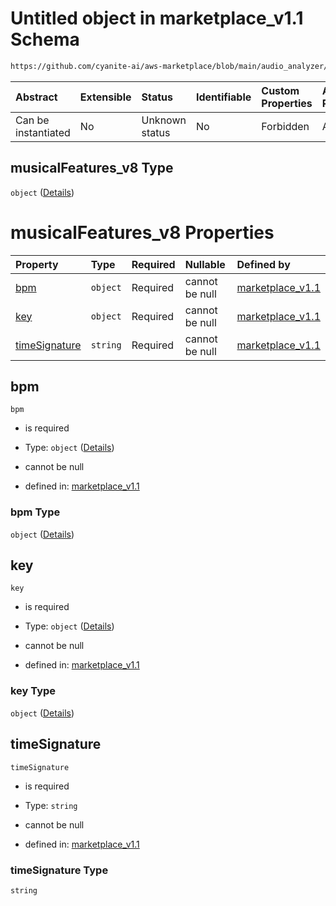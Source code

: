 # Untitled object in marketplace\_v1.1 Schema

```txt
https://github.com/cyanite-ai/aws-marketplace/blob/main/audio_analyzer/schemes/marketplace_v1.1/schema/marketplace_v1.1.schema.json#/properties/analysis/properties/musicalFeatures_v8
```



| Abstract            | Extensible | Status         | Identifiable | Custom Properties | Additional Properties | Access Restrictions | Defined In                                                                                       |
| :------------------ | :--------- | :------------- | :----------- | :---------------- | :-------------------- | :------------------ | :----------------------------------------------------------------------------------------------- |
| Can be instantiated | No         | Unknown status | No           | Forbidden         | Allowed               | none                | [marketplace\_v1.1.schema.json\*](../schema/marketplace_v1.1.schema.json "open original schema") |

## musicalFeatures\_v8 Type

`object` ([Details](marketplace_v1-properties-analysis-properties-musicalfeatures_v8.md))

# musicalFeatures\_v8 Properties

| Property                        | Type     | Required | Nullable       | Defined by                                                                                                                                                                                                                                                                                                                          |
| :------------------------------ | :------- | :------- | :------------- | :---------------------------------------------------------------------------------------------------------------------------------------------------------------------------------------------------------------------------------------------------------------------------------------------------------------------------------- |
| [bpm](#bpm)                     | `object` | Required | cannot be null | [marketplace\_v1.1](marketplace_v1-properties-analysis-properties-musicalfeatures_v8-properties-bpm.md "https://github.com/cyanite-ai/aws-marketplace/blob/main/audio_analyzer/schemes/marketplace_v1.1/schema/marketplace_v1.1.schema.json#/properties/analysis/properties/musicalFeatures_v8/properties/bpm")                     |
| [key](#key)                     | `object` | Required | cannot be null | [marketplace\_v1.1](marketplace_v1-properties-analysis-properties-musicalfeatures_v8-properties-key.md "https://github.com/cyanite-ai/aws-marketplace/blob/main/audio_analyzer/schemes/marketplace_v1.1/schema/marketplace_v1.1.schema.json#/properties/analysis/properties/musicalFeatures_v8/properties/key")                     |
| [timeSignature](#timesignature) | `string` | Required | cannot be null | [marketplace\_v1.1](marketplace_v1-properties-analysis-properties-musicalfeatures_v8-properties-timesignature.md "https://github.com/cyanite-ai/aws-marketplace/blob/main/audio_analyzer/schemes/marketplace_v1.1/schema/marketplace_v1.1.schema.json#/properties/analysis/properties/musicalFeatures_v8/properties/timeSignature") |

## bpm



`bpm`

*   is required

*   Type: `object` ([Details](marketplace_v1-properties-analysis-properties-musicalfeatures_v8-properties-bpm.md))

*   cannot be null

*   defined in: [marketplace\_v1.1](marketplace_v1-properties-analysis-properties-musicalfeatures_v8-properties-bpm.md "https://github.com/cyanite-ai/aws-marketplace/blob/main/audio_analyzer/schemes/marketplace_v1.1/schema/marketplace_v1.1.schema.json#/properties/analysis/properties/musicalFeatures_v8/properties/bpm")

### bpm Type

`object` ([Details](marketplace_v1-properties-analysis-properties-musicalfeatures_v8-properties-bpm.md))

## key



`key`

*   is required

*   Type: `object` ([Details](marketplace_v1-properties-analysis-properties-musicalfeatures_v8-properties-key.md))

*   cannot be null

*   defined in: [marketplace\_v1.1](marketplace_v1-properties-analysis-properties-musicalfeatures_v8-properties-key.md "https://github.com/cyanite-ai/aws-marketplace/blob/main/audio_analyzer/schemes/marketplace_v1.1/schema/marketplace_v1.1.schema.json#/properties/analysis/properties/musicalFeatures_v8/properties/key")

### key Type

`object` ([Details](marketplace_v1-properties-analysis-properties-musicalfeatures_v8-properties-key.md))

## timeSignature



`timeSignature`

*   is required

*   Type: `string`

*   cannot be null

*   defined in: [marketplace\_v1.1](marketplace_v1-properties-analysis-properties-musicalfeatures_v8-properties-timesignature.md "https://github.com/cyanite-ai/aws-marketplace/blob/main/audio_analyzer/schemes/marketplace_v1.1/schema/marketplace_v1.1.schema.json#/properties/analysis/properties/musicalFeatures_v8/properties/timeSignature")

### timeSignature Type

`string`
